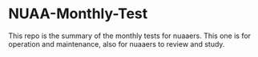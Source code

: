 # NUAA-Monthly-Test
This repo is the summary of the monthly tests for nuaaers.
This one is for operation and maintenance, also for nuaaers to review and study.
